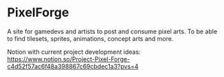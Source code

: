 # PixelForge
  A site for gamedevs and artists to post and consume pixel arts. To be able to find tilesets, sprites, animations, concept arts and more.

  Notion with current project development ideas: https://www.notion.so/Project-Pixel-Forge-c4d52f57ac6f48a398867c69cbdec1a3?pvs=4
